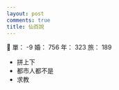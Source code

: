 ```yaml
---
layout: post
comments: true
title: 仙百說
---
```


:information_desk_person: 單： -9 婚： 756 年： 323 旅： 189

- 拼上下
- 都市人都不是
- 求教

